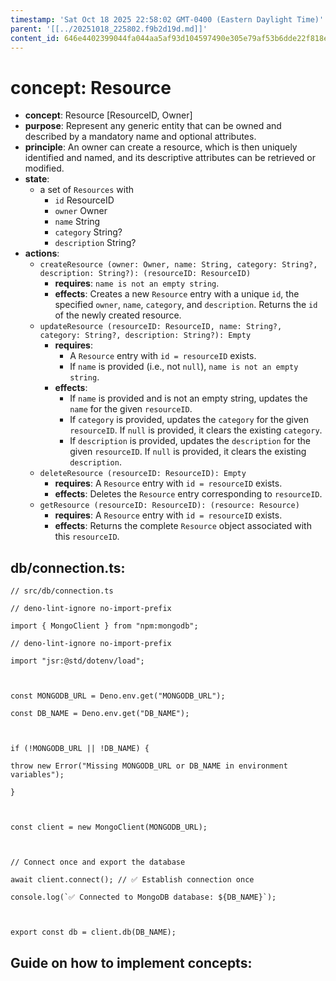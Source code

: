 ```yaml
---
timestamp: 'Sat Oct 18 2025 22:58:02 GMT-0400 (Eastern Daylight Time)'
parent: '[[../20251018_225802.f9b2d19d.md]]'
content_id: 646e4402399044fa044aa5af93d104597490e305e79af53b6dde22f818e88c25
---
```


# concept: Resource

* **concept**: Resource \[ResourceID, Owner]
* **purpose**: Represent any generic entity that can be owned and described by a mandatory name and optional attributes.
* **principle**: An owner can create a resource, which is then uniquely identified and named, and its descriptive attributes can be retrieved or modified.
* **state**:
  * a set of `Resources` with
    * `id` ResourceID
    * `owner` Owner
    * `name` String
    * `category` String?
    * `description` String?
* **actions**:
  * `createResource (owner: Owner, name: String, category: String?, description: String?): (resourceID: ResourceID)`
    * **requires**: `name is not an empty string`.
    * **effects**: Creates a new `Resource` entry with a unique `id`, the specified `owner`, `name`, `category`, and `description`. Returns the `id` of the newly created resource.
  * `updateResource (resourceID: ResourceID, name: String?, category: String?, description: String?): Empty`
    * **requires**:
      * A `Resource` entry with `id = resourceID` exists.
      * If `name` is provided (i.e., not `null`), `name is not an empty string`.
    * **effects**:
      * If `name` is provided and is not an empty string, updates the `name` for the given `resourceID`.
      * If `category` is provided, updates the `category` for the given `resourceID`. If `null` is provided, it clears the existing `category`.
      * If `description` is provided, updates the `description` for the given `resourceID`. If `null` is provided, it clears the existing `description`.
  * `deleteResource (resourceID: ResourceID): Empty`
    * **requires**: A `Resource` entry with `id = resourceID` exists.
    * **effects**: Deletes the `Resource` entry corresponding to `resourceID`.
  * `getResource (resourceID: ResourceID): (resource: Resource)`
    * **requires**: A `Resource` entry with `id = resourceID` exists.
    * **effects**: Returns the complete `Resource` object associated with this `resourceID`.

## db/connection.ts:

```
// src/db/connection.ts

// deno-lint-ignore no-import-prefix

import { MongoClient } from "npm:mongodb";

// deno-lint-ignore no-import-prefix

import "jsr:@std/dotenv/load";

  

const MONGODB_URL = Deno.env.get("MONGODB_URL");

const DB_NAME = Deno.env.get("DB_NAME");

  

if (!MONGODB_URL || !DB_NAME) {

throw new Error("Missing MONGODB_URL or DB_NAME in environment variables");

}

  

const client = new MongoClient(MONGODB_URL);

  

// Connect once and export the database

await client.connect(); // ✅ Establish connection once

console.log(`✅ Connected to MongoDB database: ${DB_NAME}`);

  

export const db = client.db(DB_NAME);
```

## Guide on how to implement concepts:
